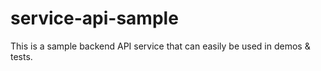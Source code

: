 # service-api-sample
This is a sample backend API service that can easily be used in demos &amp; tests.
